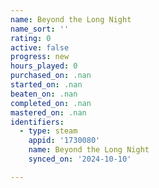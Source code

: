 ```yaml
---
name: Beyond the Long Night
name_sort: ''
rating: 0
active: false
progress: new
hours_played: 0
purchased_on: .nan
started_on: .nan
beaten_on: .nan
completed_on: .nan
mastered_on: .nan
identifiers:
  - type: steam
    appid: '1730080'
    name: Beyond the Long Night
    synced_on: '2024-10-10'

---
```

